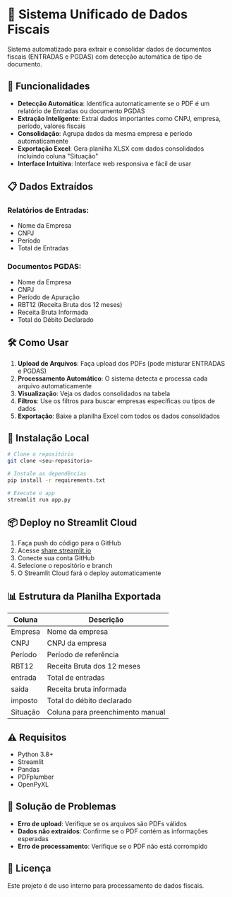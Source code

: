 # 🏢 Sistema Unificado de Dados Fiscais

Sistema automatizado para extrair e consolidar dados de documentos fiscais (ENTRADAS e PGDAS) com detecção automática de tipo de documento.

## 🚀 Funcionalidades

- **Detecção Automática**: Identifica automaticamente se o PDF é um relatório de Entradas ou documento PGDAS
- **Extração Inteligente**: Extrai dados importantes como CNPJ, empresa, período, valores fiscais
- **Consolidação**: Agrupa dados da mesma empresa e período automaticamente
- **Exportação Excel**: Gera planilha XLSX com dados consolidados incluindo coluna "Situação"
- **Interface Intuitiva**: Interface web responsiva e fácil de usar

## 📋 Dados Extraídos

### Relatórios de Entradas:
- Nome da Empresa
- CNPJ
- Período
- Total de Entradas

### Documentos PGDAS:
- Nome da Empresa
- CNPJ
- Período de Apuração
- RBT12 (Receita Bruta dos 12 meses)
- Receita Bruta Informada
- Total do Débito Declarado

## 🛠️ Como Usar

1. **Upload de Arquivos**: Faça upload dos PDFs (pode misturar ENTRADAS e PGDAS)
2. **Processamento Automático**: O sistema detecta e processa cada arquivo automaticamente
3. **Visualização**: Veja os dados consolidados na tabela
4. **Filtros**: Use os filtros para buscar empresas específicas ou tipos de dados
5. **Exportação**: Baixe a planilha Excel com todos os dados consolidados

## 🔧 Instalação Local

```bash
# Clone o repositório
git clone <seu-repositorio>

# Instale as dependências
pip install -r requirements.txt

# Execute o app
streamlit run app.py
```

## 📦 Deploy no Streamlit Cloud

1. Faça push do código para o GitHub
2. Acesse [share.streamlit.io](https://share.streamlit.io)
3. Conecte sua conta GitHub
4. Selecione o repositório e branch
5. O Streamlit Cloud fará o deploy automaticamente

## 📊 Estrutura da Planilha Exportada

| Coluna | Descrição |
|--------|-----------|
| Empresa | Nome da empresa |
| CNPJ | CNPJ da empresa |
| Período | Período de referência |
| RBT12 | Receita Bruta dos 12 meses |
| entrada | Total de entradas |
| saída | Receita bruta informada |
| imposto | Total do débito declarado |
| Situação | Coluna para preenchimento manual |

## ⚠️ Requisitos

- Python 3.8+
- Streamlit
- Pandas
- PDFplumber
- OpenPyXL

## 🐛 Solução de Problemas

- **Erro de upload**: Verifique se os arquivos são PDFs válidos
- **Dados não extraídos**: Confirme se o PDF contém as informações esperadas
- **Erro de processamento**: Verifique se o PDF não está corrompido

## 📝 Licença

Este projeto é de uso interno para processamento de dados fiscais.
